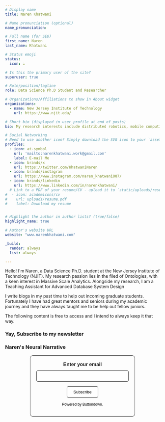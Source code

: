 ```yaml
---
# Display name
title: Naren Khatwani

# Name pronunciation (optional)
name_pronunciation: 

# Full name (for SEO)
first_name: Naren
last_name: Khatwani

# Status emoji
status:
  icon: ☕️

# Is this the primary user of the site?
superuser: true

# Role/position/tagline
role: Data Science Ph.D Student and Researcher

# Organizations/Affiliations to show in About widget
organizations:
  - name: New Jersey Institute of Technology
    url: https://www.njit.edu/

# Short bio (displayed in user profile at end of posts)
bio: My research interests include distributed robotics, mobile computing and programmable matter.

# Social Networking
# Need to use another icon? Simply download the SVG icon to your `assets/media/icons/` folder.
profiles:
  - icon: at-symbol
    url: 'mailto:narenkhatwani.work@gmail.com'
    label: E-mail Me
  - icon: brands/x
    url: https://twitter.com/KhatwaniNaren
  - icon: brands/instagram
    url: https://www.instagram.com/naren_khatwani007/
  - icon: brands/linkedin
    url: https://www.linkedin.com/in/narenkhatwani/
  # Link to a PDF of your resume/CV - upload it to `static/uploads/resume.pdf`
#  - icon: academicons/cv
#    url: uploads/resume.pdf
#    label: Download my resume


# Highlight the author in author lists? (true/false)
highlight_name: true

# Author's website URL
website: "www.narenkhatwani.com"

_build:
  render: always
  list: always

---
```


Hello! I'm Naren, a Data Science Ph.D. student at the New Jersey Institute of Technology (NJIT). My research passion lies in the filed of Ontologies, with a keen interest in Massive Scale Analytics. Alongside my research, I am a Teaching Assistant for Advanced Database System Design

I write blogs in my past time to help out incoming graduate students. Fortunately I have had great mentors and seniors during my academic journey and they have always taught me to be help out fellow juniors. 

The following content is free to access and I intend to always keep it that way. 

### Yay, Subscribe to my newsletter
### Naren's Neural Narrative 

<div style="text-align: center; font-family: Arial, sans-serif;">
  <form
    action="https://buttondown.com/api/emails/embed-subscribe/narenkhatwani"
    method="post"
    target="popupwindow"
    onsubmit="window.open('https://buttondown.com/narenkhatwani', 'popupwindow')"
    class="embeddable-buttondown-form"
    style="display: inline-block; padding: 20px; border: 1px solid black; border-radius: 10px; max-width: 300px; text-align: center;"
  >
    <label for="bd-email" style="font-size: 16px; font-weight: bold; display: block; margin-bottom: 10px;">
      Enter your email
    </label>
    <input
      type="email"
      name="email"
      id="bd-email"
      style="width: 100%; padding: 10px; margin-bottom: 15px; border: 1px solid black; border-radius: 5px;"
      required
    />
    <input
      type="submit"
      value="Subscribe"
      style="padding: 10px 20px; background-color: white; border: 1px solid black; border-radius: 5px; cursor: pointer;"
    />
    <p style="margin-top: 15px; font-size: 12px; color: gray;">
      <a href="https://buttondown.com/refer/narenkhatwani" target="_blank" style="text-decoration: none; color: black;">
        Powered by Buttondown.
      </a>
    </p>
  </form>
</div>